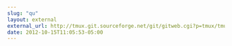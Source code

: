 ```yaml
---
slug: "qu"
layout: external
external_url: http://tmux.git.sourceforge.net/git/gitweb.cgi?p=tmux/tmux;a=blob_plain;f=CHANGES;hb=HEAD
date: 2012-10-15T11:05:53-05:00
---
```

